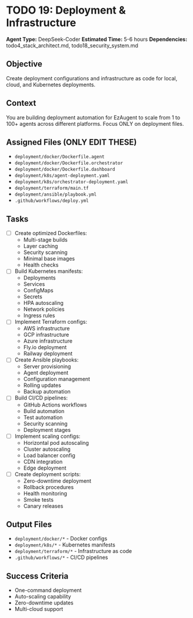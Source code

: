# TODO 19: Deployment & Infrastructure
**Agent Type:** DeepSeek-Coder
**Estimated Time:** 5-6 hours
**Dependencies:** todo4_stack_architect.md, todo18_security_system.md

## Objective
Create deployment configurations and infrastructure as code for local, cloud, and Kubernetes deployments.

## Context
You are building deployment automation for EzAugent to scale from 1 to 100+ agents across different platforms. Focus ONLY on deployment files.

## Assigned Files (ONLY EDIT THESE)
- `deployment/docker/Dockerfile.agent`
- `deployment/docker/Dockerfile.orchestrator`
- `deployment/docker/Dockerfile.dashboard`
- `deployment/k8s/agent-deployment.yaml`
- `deployment/k8s/orchestrator-deployment.yaml`
- `deployment/terraform/main.tf`
- `deployment/ansible/playbook.yml`
- `.github/workflows/deploy.yml`

## Tasks
- [ ] Create optimized Dockerfiles:
  - Multi-stage builds
  - Layer caching
  - Security scanning
  - Minimal base images
  - Health checks
- [ ] Build Kubernetes manifests:
  - Deployments
  - Services
  - ConfigMaps
  - Secrets
  - HPA autoscaling
  - Network policies
  - Ingress rules
- [ ] Implement Terraform configs:
  - AWS infrastructure
  - GCP infrastructure
  - Azure infrastructure
  - Fly.io deployment
  - Railway deployment
- [ ] Create Ansible playbooks:
  - Server provisioning
  - Agent deployment
  - Configuration management
  - Rolling updates
  - Backup automation
- [ ] Build CI/CD pipelines:
  - GitHub Actions workflows
  - Build automation
  - Test automation
  - Security scanning
  - Deployment stages
- [ ] Implement scaling configs:
  - Horizontal pod autoscaling
  - Cluster autoscaling
  - Load balancer config
  - CDN integration
  - Edge deployment
- [ ] Create deployment scripts:
  - Zero-downtime deployment
  - Rollback procedures
  - Health monitoring
  - Smoke tests
  - Canary releases

## Output Files
- `deployment/docker/*` - Docker configs
- `deployment/k8s/*` - Kubernetes manifests
- `deployment/terraform/*` - Infrastructure as code
- `.github/workflows/*` - CI/CD pipelines

## Success Criteria
- One-command deployment
- Auto-scaling capability
- Zero-downtime updates
- Multi-cloud support
